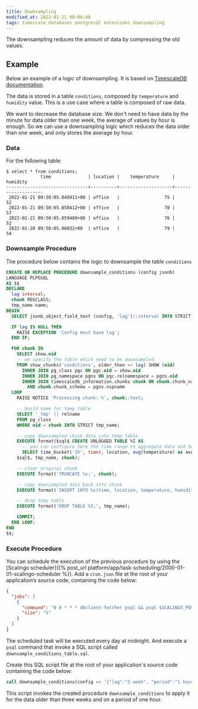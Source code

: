 ```yaml
---
title: Downsampling
modified_at: 2022-01-21 00:00:00
tags: timescale databases postgresql extensions downsampling
---
```


The downsampling reduces the amount of data by compressing the old values.

## Example

Below an example of a logic of downsampling. It is based on [TimescaleDB documentation](https://docs.timescale.com/timescaledb/latest/how-to-guides/user-defined-actions/example-downsample-and-compress/#downsample-and-compress).

The data is stored in a table `conditions`, composed by `temperature` and `humidity`
value. This is a use case where a table is composed of raw data.

We want to decrease the database size. We don't need to have data by the
minute for data older than one week, the average of values by hour is enough.
So we can use a downsampling logic which reduces the data older than one week,
and only stores the average by hour.


### Data

For the following table:

```
$ select * from conditions;
             time              | location |    temperature     |      humidity
-------------------------------+----------+--------------------+--------------------
 2022-01-21 09:50:05.049911+00 | office   |                 75 |                 52
 2022-01-21 09:50:05.058412+00 | office   |                 70 |                 57
 2022-01-21 09:50:05.059489+00 | office   |                 76 |                 52
 2022-01-20 09:50:05.06032+00  | office   |                 79 |                 54
```

### Downsample Procedure

The procedure below contains the logic to downsample the table `conditions`

```sql
CREATE OR REPLACE PROCEDURE downsample_conditions (config jsonb)
LANGUAGE PLPGSQL
AS $$
DECLARE
  lag interval;
  chunk REGCLASS;
  tmp_name name;
BEGIN
  SELECT jsonb_object_field_text (config, 'lag')::interval INTO STRICT lag;

  IF lag IS NULL THEN
    RAISE EXCEPTION 'Config must have lag';
  END IF;

  FOR chunk IN
    SELECT show.oid
    -- we specify the table which need to be downsampled
    FROM show_chunks('conditions', older_than => lag) SHOW (oid)
      INNER JOIN pg_class pgc ON pgc.oid = show.oid
      INNER JOIN pg_namespace pgns ON pgc.relnamespace = pgns.oid
      INNER JOIN timescaledb_information.chunks chunk ON chunk.chunk_name = pgc.relname
        AND chunk.chunk_schema = pgns.nspname
  LOOP
    RAISE NOTICE 'Processing chunk: %', chunk::text;

    -- build name for temp table
    SELECT '_tmp' || relname
    FROM pg_class
    WHERE oid = chunk INTO STRICT tmp_name;

    -- copy downsampled chunk data into temp table
    EXECUTE format($sql$ CREATE UNLOGGED TABLE %I AS
      -- you can configure here the time range to aggregate data and how you do it. Here we used `avg` function on 1 hour
      SELECT time_bucket('1h', time), location, avg(temperature) as avg_temperature, avg(humidity) as avg_humidity FROM %s GROUP BY 1, 2;
    $sql$, tmp_name, chunk);

    -- clear original chunk
    EXECUTE format('TRUNCATE %s;', chunk);

    -- copy downsampled data back into chunk
    EXECUTE format('INSERT INTO %s(time, location, temperature, humidity) SELECT * FROM %I;', chunk, tmp_name);

    -- drop temp table
    EXECUTE format('DROP TABLE %I;', tmp_name);

    COMMIT;
  END LOOP;
END
$$;
```

### Execute Procedure

You can schedule the execution of the previous procedure by using the
[Scalingo scheduler]({% post_url platform/app/task-scheduling/2000-01-01-scalingo-scheduler %}).
Add a `cron.json` file at the root of your application’s source code,
containing the code below:

```json
{
  "jobs": [
    {
      "command": "0 0 * * * dbclient-fetcher psql && psql $SCALINGO_POSTGRESQL_URL -f downsample_conditions_table.sql",
      "size": "S"
    }
  ]
}
```

The scheduled task will be executed every day at midnight. And execute a `psql`
command that invoke a SQL script called `downsample_conditions_table.sql`.

Create this SQL script file at the root of your application's source code containing
the code below:

```sql
call downsample_conditions(config => '{"lag":"3 week", "period":"1 hour"}');
```

This script invokes the created procedure `downsample_conditions` to apply it for
the data older than three weeks and on a period of one hour.
